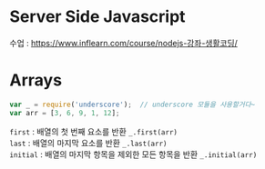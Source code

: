 # Server Side Javascript
수업 : https://www.inflearn.com/course/nodejs-강좌-생활코딩/

# Arrays
```js
var _ = require('underscore');  // underscore 모듈을 사용할거다~
var arr = [3, 6, 9, 1, 12];
```
  
`first` : 배열의 첫 번째 요소를 반환 `_.first(arr)`  
`last` : 배열의 마지막 요소를 반환 `_.last(arr)`  
`initial` : 배열의 마지막 항목을 제외한 모든 항목을 반환  `_.initial(arr)`  